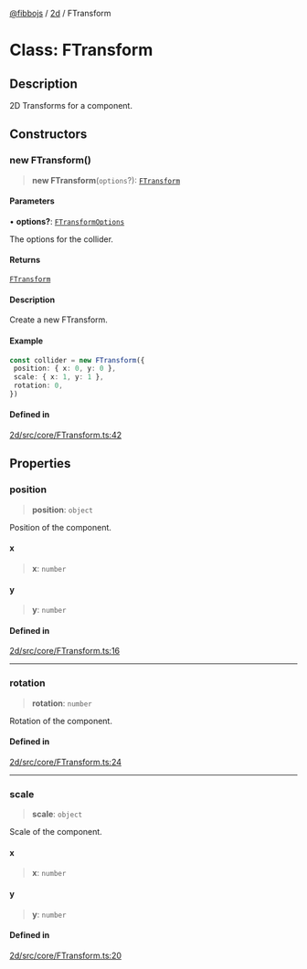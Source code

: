 [@fibbojs](/api/index) / [2d](/api/2d) / FTransform

# Class: FTransform

## Description

2D Transforms for a component.

## Constructors

### new FTransform()

> **new FTransform**(`options`?): [`FTransform`](FTransform.md)

#### Parameters

• **options?**: [`FTransformOptions`](../interfaces/FTransformOptions.md)

The options for the collider.

#### Returns

[`FTransform`](FTransform.md)

#### Description

Create a new FTransform.

#### Example

```ts
const collider = new FTransform({
 position: { x: 0, y: 0 },
 scale: { x: 1, y: 1 },
 rotation: 0,
})
```

#### Defined in

[2d/src/core/FTransform.ts:42](https://github.com/fibbojs/fibbo/blob/c87e9de577b4352e4b6a8336cf19cf678868439d/packages/2d/src/core/FTransform.ts#L42)

## Properties

### position

> **position**: `object`

Position of the component.

#### x

> **x**: `number`

#### y

> **y**: `number`

#### Defined in

[2d/src/core/FTransform.ts:16](https://github.com/fibbojs/fibbo/blob/c87e9de577b4352e4b6a8336cf19cf678868439d/packages/2d/src/core/FTransform.ts#L16)

***

### rotation

> **rotation**: `number`

Rotation of the component.

#### Defined in

[2d/src/core/FTransform.ts:24](https://github.com/fibbojs/fibbo/blob/c87e9de577b4352e4b6a8336cf19cf678868439d/packages/2d/src/core/FTransform.ts#L24)

***

### scale

> **scale**: `object`

Scale of the component.

#### x

> **x**: `number`

#### y

> **y**: `number`

#### Defined in

[2d/src/core/FTransform.ts:20](https://github.com/fibbojs/fibbo/blob/c87e9de577b4352e4b6a8336cf19cf678868439d/packages/2d/src/core/FTransform.ts#L20)
